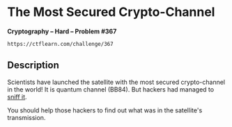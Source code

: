 # The Most Secured Crypto-Channel

**Cryptography – Hard – Problem #367**

`https://ctflearn.com/challenge/367`


## Description

Scientists have launched the satellite with the most secured crypto-channel in
the world! It is quantum channel (BB84). But hackers had managed to
[sniff it](./extra).

You should help those hackers to find out what was in the satellite's
transmission.
